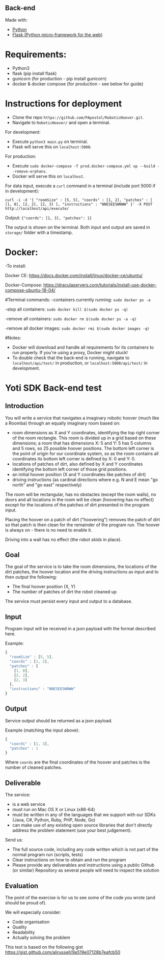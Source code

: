 ## Back-end

Made with:

* [Python](https://www.python.org/ "Python's Homepage")
* [Flask (Python micro-framework for the web)](http://flask.pocoo.org/ "Flask's Homepage")  

# Requirements:
- Python3
- flask (pip install flask)
- gunicorn (for production - pip install gunicorn)
- docker & docker compose (for production - see below for guide)

# Instructions for deployment
- Clone the repo `https://github.com/PApostol/RoboticHoover.git`.
- Navigate to `RoboticHoover/` and open a terminal.

For development:
- Execute `python3 main.py` on terminal.
- Flask will serve this on `localhost:5000`.

For production:
- Execute `sudo docker-compose -f prod.docker-compose.yml up --build --remove-orphans`.
- Docker will serve this on `localhost`.

For data input, execute a `curl` command in a terminal (include port 5000 if in development):

`curl -i -d '{ "roomSize" : [5, 5], "coords" : [1, 2], "patches" : [ [1, 0], [2, 2], [2, 3] ], "instructions" : "NNESEESWNWW" }' -X POST http://localhost/api/execute/`

Output:
`{"coords": [1, 3], "patches": 1}`

The output is shown on the terminal. Both input and output are saved in `storage/` folder with a timestamp.


# Docker:
-To install:

Docker CE: https://docs.docker.com/install/linux/docker-ce/ubuntu/

Docker-Compose: https://draculaservers.com/tutorials/install-use-docker-compose-ubuntu-18-04/

#Terminal commands:
-containers currently running: `sudo docker ps -a`

-stop all containers: `sudo docker kill $(sudo docker ps -q)`

-remove all containers: `sudo docker rm $(sudo docker ps -a -q)`

-remove all docker images: `sudo docker rmi $(sudo docker images -q)`

#Notes:
- Docker will download and handle all requirements for its containers to run properly. If you're using a proxy, Docker might stuck!
- To double check that the back-end is running, navigate to `localhost/api/test/` in production, or `localhost:5000/api/test/` in development.


Yoti SDK Back-end test
======================

## Introduction
You will write a service that navigates a imaginary robotic hoover (much like a Roomba) through an equally imaginary room based on:

- room dimensions as X and Y coordinates, identifying the top right corner of the room rectangle. This room is divided up in a grid based on these dimensions; a room that has dimensions X: 5 and Y: 5 has 5 columns and 5 rows, so 25 possible hoover positions. The bottom left corner is the point of origin for our coordinate system, so as the room contains all coordinates its bottom left corner is defined by X: 0 and Y: 0.
- locations of patches of dirt, also defined by X and Y coordinates identifying the bottom left corner of those grid positions.
- an initial hoover position (X and Y coordinates like patches of dirt)
- driving instructions (as cardinal directions where e.g. N and E mean "go north" and "go east" respectively)

The room will be rectangular, has no obstacles (except the room walls), no doors and all locations in the room will be clean (hoovering has no effect) except for the locations of the patches of dirt presented in the program input.

Placing the hoover on a patch of dirt ("hoovering") removes the patch of dirt so that patch is then clean for the remainder of the program run. The hoover is always on - there is no need to enable it.

Driving into a wall has no effect (the robot skids in place).

## Goal
The goal of the service is to take the room dimensions, the locations of the dirt patches, the hoover location and the driving instructions as input and to then output the following:

- The final hoover position (X, Y)
- The number of patches of dirt the robot cleaned up

The service must persist every input and output to a database.

## Input
Program input will be received in a json payload with the format described here.

Example:

```javascript
{
  "roomSize" : [5, 5],
  "coords" : [1, 2],
  "patches" : [
    [1, 0],
    [2, 2],
    [2, 3]
  ],
  "instructions" : "NNESEESWNWW"
}
```

## Output
Service output should be returned as a json payload.

Example (matching the input above):

```javascript
{
  "coords" : [1, 3],
  "patches" : 1
}
```

Where `coords` are the final coordinates of the hoover and patches is the number of cleaned patches.

## Deliverable
The service:

- is a web service
- must run on Mac OS X or Linux (x86-64)
- must be written in any of the languages that we support with our SDKs (Java, C#, Python, Ruby, PHP, Node, Go)
- can make use of any existing open source libraries that don't directly address the problem statement (use your best judgement).

Send us:

- The full source code, including any code written which is not part of the normal program run (scripts, tests)
- Clear instructions on how to obtain and run the program
- Please provide any deliverables and instructions using a public Github (or similar) Repository as several people will need to inspect the solution

## Evaluation
The point of the exercise is for us to see some of the code you wrote (and should be proud of).

We will especially consider:

- Code organisation
- Quality
- Readability
- Actually solving the problem

This test is based on the following gist https://gist.github.com/alirussell/9a519e07128b7eafcb50
